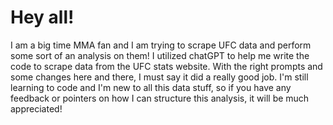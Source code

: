 # Hey all! 
I am a big time MMA fan and I am trying to scrape UFC data and perform some sort of an analysis on them! I utilized chatGPT to help me write the code to scrape data from the UFC stats website. With the right prompts and some changes here and there, I must say it did a really good job. I'm still learning to code and I'm new to all this data stuff, so if you have any feedback or pointers on how I can structure this analysis, it will be much appreciated! 
